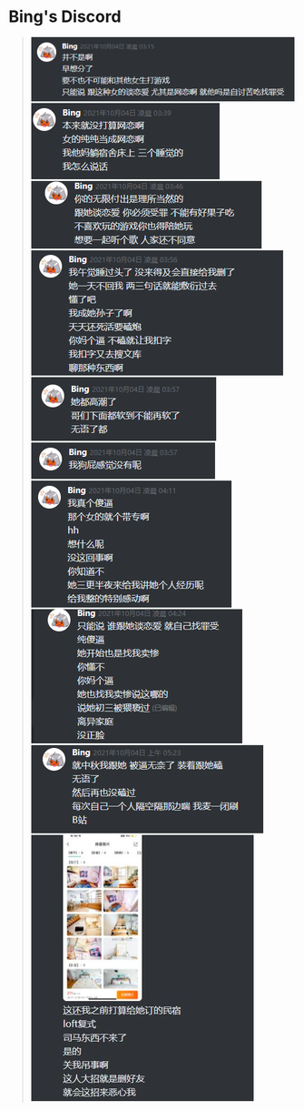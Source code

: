# Bing's Discord
> ![Discord](imgs/Discord9.png)<br>
> ![Discord](imgs/Discord8.png)<br>
> ![Discord](imgs/Discord5.png)<br>
> ![Discord](imgs/Discord7.png)<br>
> ![Discord](imgs/Discord3.png)<br>
> ![Discord](imgs/Discord4.png)<br>
> ![Discord](imgs/Discord6.png)<br>
> ![Discord](imgs/Discord10.png)<br>
> ![Discord](imgs/Discord1.png)<br>
> ![Discord](imgs/Discord2.jpg)<br>